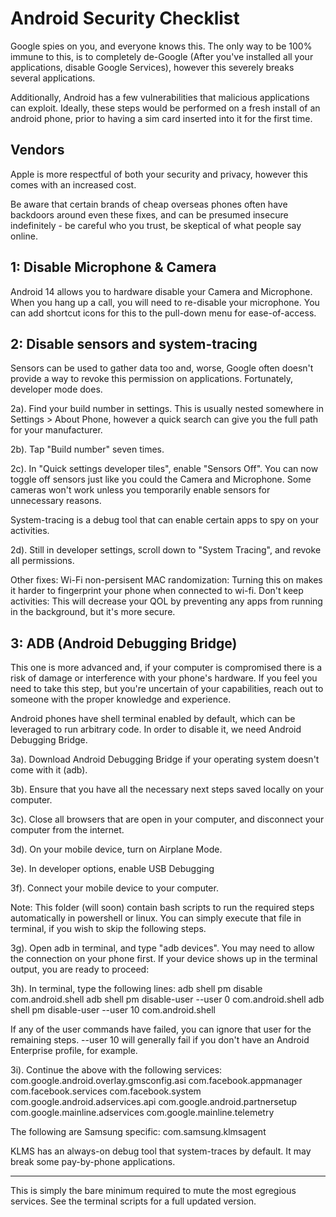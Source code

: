 # Android Security Checklist

Google spies on you, and everyone knows this. The only way to be 100% immune to this, is to completely de-Google (After you've installed all your applications, disable Google Services), however this severely breaks several applications.

Additionally, Android has a few vulnerabilities that malicious applications can exploit. Ideally, these steps would be performed on a fresh install of an android phone, prior to having a sim card inserted into it for the first time.

## Vendors

Apple is more respectful of both your security and privacy, however this comes with an increased cost.

Be aware that certain brands of cheap overseas phones often have backdoors around even these fixes, and can be presumed insecure indefinitely - be careful who you trust, be skeptical of what people say online.


## 1: Disable Microphone & Camera

Android 14 allows you to hardware disable your Camera and Microphone. When you hang up a call, you will need to re-disable your microphone. You can add shortcut icons for this to the pull-down menu for ease-of-access.

## 2: Disable sensors and system-tracing

Sensors can be used to gather data too and, worse, Google often doesn't provide a way to revoke this permission on applications. Fortunately, developer mode does.

2a). Find your build number in settings. This is usually nested somewhere in Settings > About Phone, however a quick search can give you the full path for your manufacturer.

2b). Tap "Build number" seven times.

2c). In "Quick settings developer tiles", enable "Sensors Off". You can now toggle off sensors just like you could the Camera and Microphone. Some cameras won't work unless you temporarily enable sensors for unnecessary reasons.

System-tracing is a debug tool that can enable certain apps to spy on your activities.

2d). Still in developer settings, scroll down to "System Tracing", and revoke all permissions.

Other fixes:
Wi-Fi non-persisent MAC randomization: Turning this on makes it harder to fingerprint your phone when connected to wi-fi.
Don't keep activities: This will decrease your QOL by preventing any apps from running in the background, but it's more secure.

## 3: ADB (Android Debugging Bridge)

This one is more advanced and, if your computer is compromised there is a risk of damage or interference with your phone's hardware. If you feel you need to take this step, but you're uncertain of your capabilities, reach out to someone with the proper knowledge and experience.

Android phones have shell terminal enabled by default, which can be leveraged to run arbitrary code. In order to disable it, we need Android Debugging Bridge.

3a). Download Android Debugging Bridge if your operating system doesn't come with it (adb).

3b). Ensure that you have all the necessary next steps saved locally on your computer.

3c). Close all browsers that are open in your computer, and disconnect your computer from the internet.

3d). On your mobile device, turn on Airplane Mode.

3e). In developer options, enable USB Debugging

3f). Connect your mobile device to your computer.

Note: This folder (will soon) contain bash scripts to run the required steps automatically in powershell or linux.
You can simply execute that file in terminal, if you wish to skip the following steps.

3g). Open adb in terminal, and type "adb devices". You may need to allow the connection on your phone first. If your device shows up in the terminal output, you are ready to proceed:

3h). In terminal, type the following lines:
adb shell pm disable com.android.shell
adb shell pm disable-user --user 0 com.android.shell
adb shell pm disable-user --user 10 com.android.shell

If any of the user commands have failed, you can ignore that user for the remaining steps. --user 10 will generally fail if you don't have an Android Enterprise profile, for example.

3i). Continue the above with the following services:
com.google.android.overlay.gmsconfig.asi
com.facebook.appmanager
com.facebook.services
com.facebook.system
com.google.android.adservices.api
com.google.android.partnersetup
com.google.mainline.adservices
com.google.mainline.telemetry

The following are Samsung specific:
com.samsung.klmsagent

KLMS has an always-on debug tool that system-traces by default. It may break some pay-by-phone applications.

-------------------------------

This is simply the bare minimum required to mute the most egregious services.
See the terminal scripts for a full updated version.
